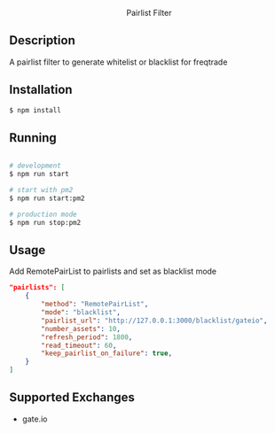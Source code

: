 <p align="center">
  <span>Pairlist Filter</span>
</p>

## Description

A pairlist filter to generate whitelist or blacklist for freqtrade

## Installation

```bash
$ npm install
```

## Running

```bash

# development
$ npm run start

# start with pm2
$ npm run start:pm2

# production mode
$ npm run stop:pm2

```

## Usage

Add RemotePairList to pairlists and set as blacklist mode

```json
"pairlists": [
    {
        "method": "RemotePairList",
        "mode": "blacklist",
        "pairlist_url": "http://127.0.0.1:3000/blacklist/gateio",
        "number_assets": 10,
        "refresh_period": 1800,
        "read_timeout": 60,
        "keep_pairlist_on_failure": true,
    }
]
```

## Supported Exchanges

- gate.io
